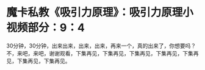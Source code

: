 # 魔卡私教《吸引力原理》：吸引力原理小视频部分：9：4

30分钟，30分钟，出来出来，出来，出来，再来一个，真的出来了，你想要吗？不，来吧，来吧，谢谢观看，下集再见，下集再见，下集再见，下集再见，下集再见，下集再见，下集再见。

